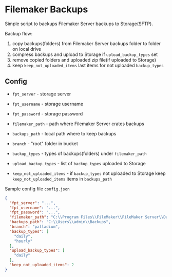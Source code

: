 # Filemaker Backups

Simple script to backups Filemaker Server backups to Storage(SFTP).

Backup flow:
1. copy backups(folders) from Filemaker Server backups folder to folder on local drive
2. compress backups and upload to Storage if `upload_backup_types` set
3. remove copied folders and uploaded zip file(if uploaded to Storage)
4. keep `keep_not_uploaded_items` last items for not uploaded `backup_types`


## Config

 - `fpt_server` - storage server

 - `fpt_username` - storage username

 - `fpt_password` - storage password

 - `filemaker_path` - path where Filemaker Server crates backups

 - `backups_path` - local path where to keep backups

 - `branch` - "root" folder in bucket

 - `backup_types` - types of backups(folders) under `filemaker_path`

 - `upload_backup_types` - list of `backup_types` uploaded to Storage

 - `keep_not_uploaded_items` - if `backup_types` not uploaded to Storage keep `keep_not_uploaded_items` items in `backups_path`


Sample config file `config.json`
```json
{
  "fpt_server": "...",
  "fpt_username": "...",
  "fpt_password": "...",
  "filemaker_path": "C:\\Program Files\\FileMaker\\FileMaker Server\\Data\\Backups",
  "backups_path": "C:\\Users\\admin\\Backups",
  "branch": "palladium",
  "backup_types": [
    "daily",
    "hourly"
  ],
  "upload_backup_types": [
    "daily"
  ],
  "keep_not_uploaded_items": 2
}

```
